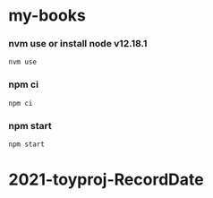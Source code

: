 # my-books

### nvm use or install node v12.18.1

```
nvm use
```

### npm ci

```
npm ci
```

### npm start

```
npm start
```
# 2021-toyproj-RecordDate
